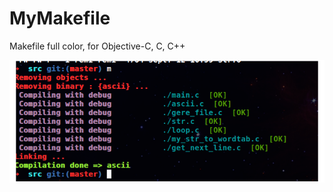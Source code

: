MyMakefile
==========


Makefile full color, for Objective-C, C, C++

![alt tag](https://github.com/remirobert/MyMakefile/blob/master/image.png)